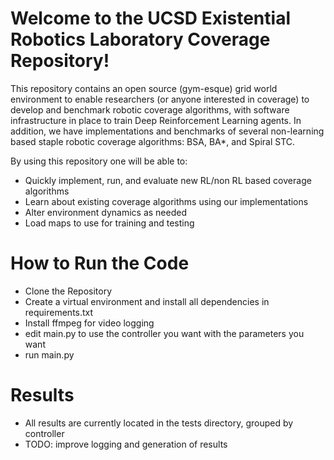 # Welcome to the UCSD Existential Robotics Laboratory Coverage Repository!

This repository contains an open source (gym-esque) grid world environment to
enable researchers (or anyone interested in coverage) to develop and benchmark
robotic coverage algorithms, with software infrastructure in place to train
Deep Reinforcement Learning agents. In addition, we have implementations and
benchmarks of several non-learning based staple robotic coverage algorithms:
BSA, BA*, and Spiral STC.

By using this repository one will be able to:
  - Quickly implement, run, and evaluate new RL/non RL based coverage algorithms
  - Learn about existing coverage algorithms using our implementations
  - Alter environment dynamics as needed
  - Load maps to use for training and testing

# How to Run the Code

- Clone the Repository
- Create a virtual environment and install all dependencies in requirements.txt
- Install ffmpeg for video logging
- edit main.py to use the controller you want with the parameters you want
- run main.py


# Results

- All results are currently located in the tests directory, grouped by controller
- TODO: improve logging and generation of results
